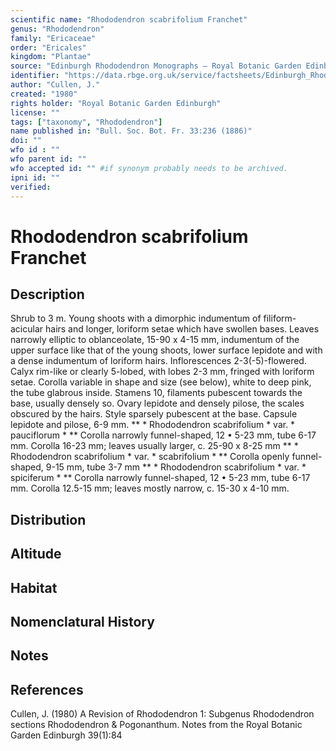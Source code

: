 ```yaml
---
scientific name: "Rhododendron scabrifolium Franchet"
genus: "Rhododendron"
family: "Ericaceae"
order: "Ericales"
kingdom: "Plantae"
source: "Edinburgh Rhododendron Monographs – Royal Botanic Garden Edinburgh"
identifier: "https://data.rbge.org.uk/service/factsheets/Edinburgh_Rhododendron_Monographs.xhtml"
author: "Cullen, J."
created: "1980"
rights holder: "Royal Botanic Garden Edinburgh"
license: ""
tags: ["taxonomy", "Rhododendron"]
name published in: "Bull. Soc. Bot. Fr. 33:236 (1886)"
doi: ""
wfo id : ""
wfo parent id: ""
wfo accepted id: "" #if synonym probably needs to be archived.                      
ipni id: ""
verified:
---
```


                       

# Rhododendron scabrifolium Franchet

## Description
Shrub to 3 m. Young shoots with a dimorphic indumentum of filiform-acicular hairs and longer, loriform setae which have swollen bases. Leaves narrowly elliptic to oblanceolate, 15-90 x 4-15 mm, indumentum of the upper surface like that of the young shoots, lower surface lepidote and with a dense indumentum of loriform hairs. Inflorescences 2-3(-5)-flowered. Calyx rim-like or clearly 5-lobed, with lobes 2-3 mm, fringed with loriform setae. Corolla variable in shape and size (see below), white to deep pink, the tube glabrous inside. Stamens 10, filaments pubescent towards the base, usually densely so. Ovary lepidote and densely pilose, the scales obscured by the hairs. Style sparsely pubescent at the base. Capsule lepidote and pilose, 6-9 mm. ** * Rhododendron scabrifolium * var. * pauciflorum * ** Corolla narrowly funnel-shaped, 12 • 5-23 mm, tube 6-17 mm. Corolla 16-23 mm; leaves usually larger, c. 25-90 x 8-25 mm ** * Rhododendron scabrifolium * var. * scabrifolium * ** Corolla openly funnel-shaped, 9-15 mm, tube 3-7 mm ** * Rhododendron scabrifolium * var. * spiciferum * ** Corolla narrowly funnel-shaped, 12 • 5-23 mm, tube 6-17 mm. Corolla 12.5-15 mm; leaves mostly narrow, c. 15-30 x 4-10 mm.

## Distribution


## Altitude


## Habitat


## Nomenclatural History

                       
## Notes


## References

Cullen, J. (1980) A Revision of Rhododendron 1: Subgenus Rhododendron sections Rhododendron & Pogonanthum. Notes from the Royal Botanic Garden Edinburgh 39(1):84
